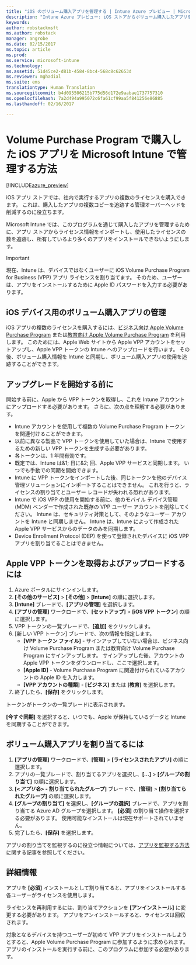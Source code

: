 ```yaml
---
title: "iOS のボリューム購入アプリを管理する | Intune Azure プレビュー | Microsoft Docs"
description: "Intune Azure プレビュー: iOS ストアからボリューム購入したアプリを Intune に同期し、その使用状況を管理および追跡する方法について説明します。"
keywords: 
author: robstackmsft
ms.author: robstack
manager: angrobe
ms.date: 02/15/2017
ms.topic: article
ms.prod: 
ms.service: microsoft-intune
ms.technology: 
ms.assetid: 51d45ce2-d81b-4584-8bc4-568c8c62653d
ms.reviewer: mghadial
ms.suite: ems
translationtype: Human Translation
ms.sourcegitcommit: b4d095506215b775d56d172e9aabae1737757310
ms.openlocfilehash: 7a2d494a995072c6fa61cf99aa5f841256e86885
ms.lasthandoff: 02/16/2017

---
```


# <a name="how-to-manage-ios-apps-you-purchased-through-a-volume-purchase-program-with-microsoft-intune"></a>Volume Purchase Program で購入した iOS アプリを Microsoft Intune で管理する方法


[!INCLUDE[azure_preview](../includes/azure_preview.md)]

iOS アプリ ストアでは、社内で実行するアプリの複数のライセンスを購入できます。 これは、購入したアプリの複数コピーを追跡する管理オーバーヘッドを削減するのに役立ちます。

Microsoft Intune では、このプログラムを通じて購入したアプリを管理するために、アプリ ストアからライセンス情報をインポートし、使用したライセンスの数を追跡し、所有しているより多くのアプリをインストールできないようにします。

> [!Important]
> 現在、Intune は、デバイスではなくユーザーに iOS Volume Purchase Program for Business (VPP) アプリ ライセンスを割り当てます。 そのため、ユーザーは、アプリをインストールするために Apple ID パスワードを入力する必要があります。

## <a name="manage-volume-purchased-apps-for-ios-devices"></a>iOS デバイス用のボリューム購入アプリの管理
iOS アプリの複数のライセンスを購入するには、[ビジネス向け Apple Volume Purchase Program](http://www.apple.com/business/vpp/) または[教育向け Apple Volume Purchase Program](http://volume.itunes.apple.com/us/store) を利用します。 このためには、Apple Web サイトから Apple VPP アカウントをセットアップし、Apple VPP トークンの Intune へのアップロードを行います。  その後、ボリューム購入情報を Intune と同期し、ボリューム購入アプリの使用を追跡することができます。

## <a name="before-you-start"></a>アップグレードを開始する前に
開始する前に、Apple から VPP トークンを取得し、これを Intune アカウントにアップロードする必要があります。 さらに、次の点を理解する必要があります。

* Intune アカウントを使用して複数の Volume Purchase Program トークンを関連付けることができます。
* 以前に異なる製品で VPP トークンを使用していた場合は、Intune で使用するための新しい VPP トークンを生成する必要があります。
* 各トークンは、1 年間有効です。
* 既定では、Intune は&1; 日に&2; 回、Apple VPP サービスと同期します。 いつでも手動での同期を開始できます。
* Intune に VPP トークンをインポートした後、同じトークンを他のデバイス管理ソリューションにインポートすることはできません。 これを行うと、ライセンスの割り当てとユーザー レコードが失われる恐れがあります。
* Intune で iOS VPP の使用を開始する前に、他のモバイル デバイス管理 (MDM) ベンダーで作成された既存の VPP ユーザー アカウントを削除してください。 Intune は、セキュリティ対策として、そのようなユーザー アカウントを Intune と同期しません。 Intune は、Intune によって作成された Apple VPP サービスからのデータのみを同期します。
* Device Enrollment Protocol (DEP) を使って登録されたデバイスに iOS VPP アプリを割り当てることはできません。

## <a name="to-get-and-upload-an-apple-vpp-token"></a>Apple VPP トークンを取得およびアップロードするには

1. Azure ポータルにサインインします。
2. **[その他のサービス]** > **[その他]** > **[Intune]** の順に選択します。
3. **[Intune]** ブレードで、**[アプリの管理]** を選択します。
1.  **[アプリの管理]** ワークロードで、**[セットアップ]** > **[iOS VPP トークン]** の順に選択します。
2.  VPP トークンの一覧ブレードで、**[追加]** をクリックします。
3.  [新しい VPP トークン] ブレードで、次の情報を指定します。
    - **[VPP トークン ファイル]** - サインアップしていない場合は、ビジネス向け Volume Purchase Program または教育向け Volume Purchase Program にサインアップします。 サインアップした後、アカウントの Apple VPP トークンをダウンロードし、ここで選択します。
    - **[Apple ID]** - Volume Purchase Program に関連付けられているアカウントの Apple ID を入力します。
    - **[VPP アカウントの種類]** - **[ビジネス]** または **[教育]** を選択します。
4. 終了したら、**[保存]** をクリックします。

トークンがトークンの一覧ブレードに表示されます。


**[今すぐ同期]** を選択すると、いつでも、Apple が保持しているデータと Intune を同期することができます。

## <a name="to-assign-a-volume-purchased-app"></a>ボリューム購入アプリを割り当てるには

1. **[アプリの管理]** ワークロードで、**[管理]** > **[ライセンスされたアプリ]** の順に選択します。
2. アプリの一覧ブレードで、割り当てるアプリを選択し、**[...]** > **[グループの割り当て]** の順に選択します。
3. **[<*アプリ名*> - 割り当てられたグループ]** ブレードで、**[管理]** > **[割り当てられたグループ]** の順に選択します。
4. **[グループの割り当て]** を選択し、**[グループの選択]** ブレードで、アプリを割り当てる Azure AD グループを選択します。
**[必須]** の割り当て操作を選択する必要があります。 使用可能なインストールは現在サポートされていません。
5. 完了したら、**[保存]** を選択します。

アプリの割り当てを監視するのに役立つ情報については、[アプリを監視する方法](monitor-apps.md)に関する記事を参照してください。

## <a name="further-information"></a>詳細情報

アプリを **[必須]** インストールとして割り当てると、アプリをインストールする各ユーザーがライセンスを使用します。

ライセンスを再利用するには、割り当てアクションを **[アンインストール]** に変更する必要があります。 アプリをアンインストールすると、ライセンスは回収されます。

対象となるデバイスを持つユーザーが初めて VPP アプリをインストールしようとすると、Apple Volume Purchase Program に参加するように求められます。 アプリのインストールを実行する前に、このプログラムに参加する必要があります。

